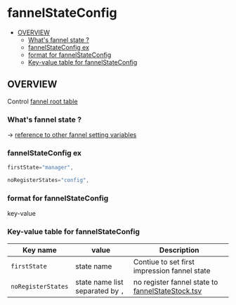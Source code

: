 # fannelStateConfig

* [OVERVIEW](#overview)
    * [What's fannel state ?](#what's-fannel-state-?)
    * [fannelStateConfig ex](#fannelstateconfig-ex)
    * [format for fannelStateConfig](#format-for-fannelstateconfig)
    * [Key-value table for fannelStateConfig](#key-value-table-for-fannelstateconfig)

## OVERVIEW

Control [fannel root table](https://github.com/puutaro/CommandClick/blob/master/md/developer/state/fannelStateRootTableTsv.md)

### What's fannel state ?

-> [reference to other fannel setting variables](https://github.com/puutaro/CommandClick/blob/master/md/developer/state/fannelStateRootTableTsv.md#fannelstateroottable-tsv-ex) 

### fannelStateConfig ex

```js.js
firstState="manager",

noRegisterStates="config",
```

### format for fannelStateConfig

key-value

### Key-value table for fannelStateConfig

| Key name       | value                            | Description                                                                                                                        | 
|----------------|----------------------------------|------------------------------------------------------------------------------------------------------------------------------------|
| `firstState`   | state name                       | Contiue to set first impression fannel state                                                                                       |
| `noRegisterStates`   | state name list separated by `,` | no register fannel state to [fannelStateStock.tsv](https://github.com/puutaro/CommandClick/blob/master/md/developer/state/fannelStateStockTsv.md) |

